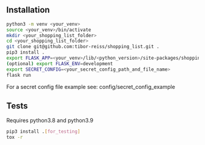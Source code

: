 ## Installation
```bash
python3 -m venv <your_venv>
source <your_venv>/bin/activate
mkdir <your_shopping_list_folder>
cd <your_shopping_list_folder>
git clone git@github.com:tibor-reiss/shopping_list.git .
pip3 install .
export FLASK_APP=<your_venv>/lib/<python_version>/site-packages/shopping_list/app/app
(optional) export FLASK_ENV=development
export SECRET_CONFIG=<your_secret_config_path_and_file_name>
flask run
```
For a secret config file example see: config/secret_config_example

## Tests
Requires python3.8 and python3.9
```bash
pip3 install .[for_testing]
tox -r
```
